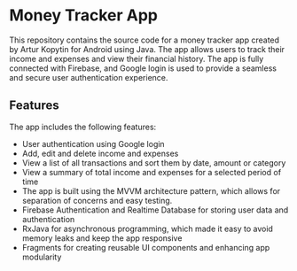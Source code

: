 # Money Tracker App
This repository contains the source code for a money tracker app created by Artur Kopytin for Android using Java. The app allows users to track their income and expenses and view their financial history. The app is fully connected with Firebase, and Google login is used to provide a seamless and secure user authentication experience.

## Features
The app includes the following features:

- User authentication using Google login
- Add, edit and delete income and expenses
- View a list of all transactions and sort them by date, amount or category
- View a summary of total income and expenses for a selected period of time
- The app is built using the MVVM architecture pattern, which allows for separation of concerns and easy testing.
- Firebase Authentication and Realtime Database for storing user data and authentication
- RxJava for asynchronous programming, which made it easy to avoid memory leaks and keep the app responsive
- Fragments for creating reusable UI components and enhancing app modularity

